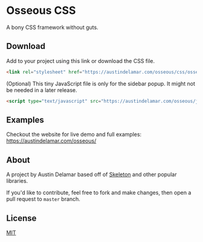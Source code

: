 # Osseous CSS

A bony CSS framework without guts.

## Download

Add to your project using this link or download the CSS file.

```html
<link rel="stylesheet" href="https://austindelamar.com/osseous/css/osseous.min.css">
```

(Optional) This tiny JavaScript file is only for the sidebar popup. It might not be needed in a later release.

```html
<script type="text/javascript" src="https://austindelamar.com/osseous/js/osseous.min.js"></script>
```

## Examples

Checkout the website for live demo and full examples: https://austindelamar.com/osseous/

## About

A project by Austin Delamar based off of [Skeleton](https://github.com/dhg/Skeleton) and other popular libraries.

If you'd like to contribute, feel free to fork and make changes, then open a pull request to `master` branch.

## License

[MIT](/LICENSE)
